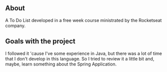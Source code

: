 <h2>About</h2>

A To Do List developed in a free week course ministrated by the Rocketseat company.

<h2>Goals with the project</h2>

I followed it 'cause I've some experience in Java, but there was a lot of time that I don't develop in this language. So I tried to review it a little bit and, maybe,
learn something about the Spring Application.
